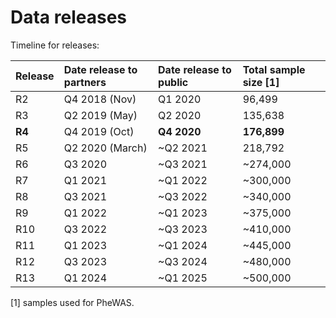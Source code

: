 # Data releases

Timeline for releases:

| Release | Date release to partners | Date release to public | Total sample size \[1\] |
| :--- | :--- | :--- | :--- |
| R2 | Q4 2018 \(Nov\) | Q1 2020 | ​96,499​​ |
| R3 | Q2 2019 \(May\) | Q2 2020 | 135,638 |
| **R4** | Q4 2019 \(Oct\) | **Q4 2020** | **176,899** |
| R5 | Q2 2020 \(March\) | ~Q2 2021 | 218,792 |
| R6 | Q3 2020 | ~Q3 2021 | ~274,000 |
| R7 | Q1 2021 | ~Q1 2022 | ~300,000 |
| R8 | Q3 2021 | ~Q3 2022 | ~340,000 |
| R9 | Q1 2022 | ~Q1 2023 | ~375,000 |
| R10 | Q3 2022 | ~Q3 2023 | ~410,000 |
| R11 | Q1 2023 | ~Q1 2024 | ~445,000 |
| R12 | Q3 2023 | ~Q3 2024 | ~480,000 |
| R13 | Q1 2024 | ~Q1 2025 | ~500,000 |

\[1\] samples used for PheWAS.

